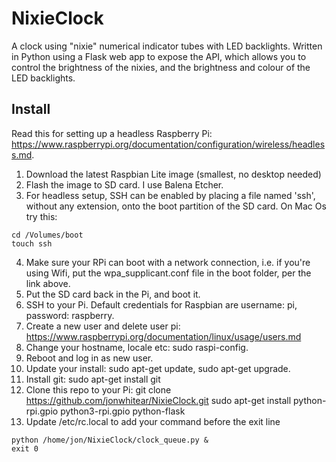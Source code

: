 # NixieClock
A clock using "nixie" numerical indicator tubes with LED backlights. Written in Python using a Flask web app to expose the API, which allows you to control the brightness of the nixies, and the brightness and colour of the LED backlights.

## Install

Read this for setting up a headless Raspberry Pi: https://www.raspberrypi.org/documentation/configuration/wireless/headless.md.

1. Download the latest Raspbian Lite image (smallest, no desktop needed)
2. Flash the image to SD card. I use Balena Etcher.
3. For headless setup, SSH can be enabled by placing a file named 'ssh', without any extension, onto the boot partition of the SD card. On Mac Os try this: 
````
cd /Volumes/boot
touch ssh
````
4. Make sure your RPi can boot with a network connection, i.e. if you're using Wifi, put the wpa_supplicant.conf file in the boot folder, per the link above.
5. Put the SD card back in the Pi, and boot it.
6. SSH to your Pi. Default credentials for Raspbian are username: pi, password: raspberry.
7. Create a new user and delete user pi: https://www.raspberrypi.org/documentation/linux/usage/users.md
8. Change your hostname, locale etc: sudo raspi-config.
9. Reboot and log in as new user.
10. Update your install: sudo apt-get update, sudo apt-get upgrade.
11. Install git: sudo apt-get install git
12. Clone this repo to your Pi: git clone https://github.com/jonwhitear/NixieClock.git
sudo apt-get install python-rpi.gpio python3-rpi.gpio python-flask
113. Update /etc/rc.local to add your command before the exit line
````
python /home/jon/NixieClock/clock_queue.py &
exit 0
````

